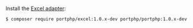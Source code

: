 Install the [Excel adapter](https://github.com/portphp/excel):

```bash
$ composer require portphp/excel:1.0.x-dev portphp/portphp:1.0.x-dev
```
